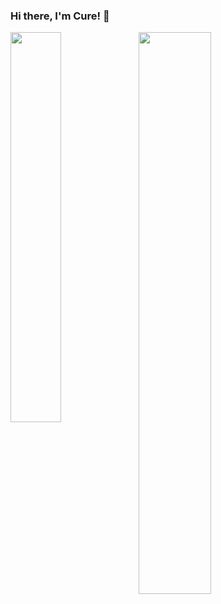 ### Hi there, I'm Cure! 👋

<img align="left" width="40%" src="https://github-readme-stats.vercel.app/api?username=cure6&show_icons=true&theme=radical"/>

<img align="left" width="48%" src="https://github-readme-stats.vercel.app/api/top-langs/?username=cure6&layout=compact"/>
